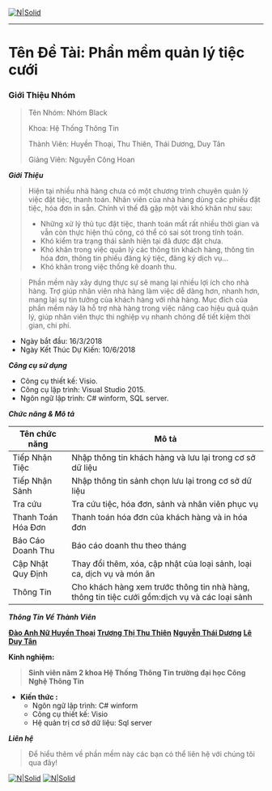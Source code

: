
[![N|Solid](https://i.imgur.com/co6SMdm.png)](https://www.uit.edu.vn/)

---
# Tên Đề Tài: Phần mềm quản lý tiệc cưới

### Giới Thiệu Nhóm

><p>Tên Nhóm: Nhóm Black</p>
><p>Khoa: Hệ Thống Thông Tin</p>
><p>Thành Viên: Huyền Thoại, Thu Thiên, Thái Dương, Duy Tân</p>
><p>Giảng Viên: Nguyễn Công Hoan</p>

_**Giới Thiệu**_
>Hiện tại nhiều nhà hàng chưa có một chương trình chuyên quản lý việc đặt tiệc, thanh toán. Nhân viên của nhà hàng dùng các phiếu đặt tiệc, hóa đơn in sẵn. Chính vì thế đã gặp một vài khó khăn như sau: 
  >- Những xử lý thủ tục đặt tiệc, thanh toán mất rất nhiều thời gian và vẫn còn thực hiện thủ công, có thể có sai sót trong tính toán.
  >- Khó kiểm tra trạng thái sảnh hiện tại đã được đặt chưa.
  >- Khó khăn trong việc quản lý các thông tin khách hàng, thông tin hóa đơn, thông tin phiếu đăng ký tiệc, đăng ký dịch vụ...
  >- Khó khăn trong việc thống kê doanh thu.
  
>Phần mềm này xây dựng thực sự sẽ mang lại nhiều lợi ích cho nhà hàng. Trợ giúp nhân viên nhà hàng làm việc dễ dàng hơn, nhanh hơn, mang lại sự tin tưởng của khách hàng với nhà hàng. Mục đích của phần mềm này là hỗ trợ nhà hàng trong việc nâng cao hiệu quả quản lý, giúp nhân viên thực thi nghiệp vụ nhanh chóng để tiết kiệm thời gian, chi phí.

 - Ngày bắt đầu: 16/3/2018
 - Ngày Kết Thúc Dự Kiến: 10/6/2018

_**Công cụ sử dụng**_
 - Công cụ thiết kế: Visio.
 - Công cụ lập trình: Visual Studio 2015.
 - Ngôn ngữ lập trình: C# winform, SQL server.

_**Chức năng & Mô tả**_

  Tên chức năng |  Mô tả
   ---|---
   Tiếp Nhận Tiệc  |  Nhập thông tin khách hàng và lưu lại trong cơ sở dữ liệu  |
   Tiếp Nhận Sảnh |  Nhập thông tin sảnh chọn lưu lại trong cơ sở dữ liệu |
   Tra cứu |  Tra cứu tiệc, hóa đơn, sảnh và nhân viên phục vụ |
   Thanh Toán Hóa Đơn |  Thanh toán hóa đơn của khách hàng và in hóa đơn |
   Báo Cáo Doanh Thu |  Báo cáo doanh thu theo tháng |
   Cập Nhật Quy Định |  Thay đổi thêm, xóa, cập nhật của loại sảnh, loại ca, dịch vụ và món ăn |
   Thông Tin |  Cho khách hàng xem trước thông tin nhà hàng, thông tin tiệc cưới gồm:dịch vụ và các loại sảnh |
   
   _**Thông Tin Về Thành Viên**_




[**Đào Anh Nữ Huyền Thoại**](https://www.facebook.com/Thoaidev)
[**Trương Thị Thu Thiên**](https://www.facebook.com/truongthithuthien.25)
[**Nguyễn Thái Dương**](https://www.facebook.com/profile.php?id=100010552080147)
[**Lê Duy Tân**](https://www.facebook.com/profile.php?id=100005157425539)

**Kinh nghiệm:**
>**Sinh viên năm 2 khoa Hệ Thống Thông Tin trường đại học Công Nghệ Thông Tin**

- **Kiến thức :**
  - Ngôn ngữ lập trình:  C# winform
  - Công cụ thiết kế: Visio
  - Hệ quản trị cơ sở dữ liệu: Sql server
 

_**Liên hệ**_
>Để hiểu thêm về phần mềm này các bạn có thể liên hệ với chúng tôi qua đây!

[![N|Solid](https://i.imgur.com/JxnaEYA.png)](https://plus.google.com/u/0/117415934508332145149) [![N|Solid](https://i.imgur.com/sO4jd9m.png)](https://www.facebook.com/thoaidev)



         



